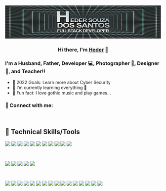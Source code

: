 <p align="center">
  <a href="https://www.linkedin.com/in/hederssantos" target="_blank" rel="noreferrer"><img src="https://raw.githubusercontent.com/hederssantos/hederssantos/main/Profile_2.gif" alt=”my banner”></a>
</p>

<h3 align="center">
Hi there, I'm <a href="[https://www.linkedin.com/in/hederssantos](https://www.linkedin.com/in/hederssantos/)" target="_blank" rel="noreferrer">Heder</a> 👋
</h3>

<h3 align="left">
I'm a Husband, Father, Developer 💻, Photographer 📸, Designer 🎨, and Teacher!!
</h3>

- 🥅 2022 Goals: Learn more about Cyber Security
- 🌱 I’m currently learning everything 🤣
- 💞️ Fun fact: I love gothic music and play games...
### 🤝 Connect with me:


</br>

## 💼 Technical Skills/Tools

![](https://img.shields.io/badge/Code-React-informational?style=flat&logo=react&color=61DAFB)
![](https://img.shields.io/badge/Code-Redux-informational?style=flat&logo=Redux&color=764ABC)
![](https://img.shields.io/badge/Code-Node.JS-informational?style=flat&logo=node.js&color=00FF7F)
![](https://img.shields.io/badge/Code-Angular-informational?style=flat&logo=angular&color=C70039)
![](https://img.shields.io/badge/Code-Python-informational?style=flat&logo=python&color=6B8E23)
![](https://img.shields.io/badge/Code-JavaScript-informational?style=flat&logo=JavaScript&color=F7DF1E)
![](https://img.shields.io/badge/Code-HTML5-informational?style=flat&logo=HTML5&color=E34F26)
![](https://img.shields.io/badge/Code-PostgreSQL-informational?style=flat&logo=PostgreSQL&color=336791)
![](https://img.shields.io/badge/Code-Mongo%20DB-informational?style=flat&logo=mongodb&color=006400)
![](https://img.shields.io/badge/Code-Spring%20Boot-informational?style=flat&logo=springboot&color=6B8E23)
![](https://img.shields.io/badge/Code-WordPress-informational?style=flat&logo=WordPress&color=21759B)



</br>

![](https://img.shields.io/badge/Style-Bootstrap-informational?style=flat&logo=Bootstrap&color=7952B3)
![](https://img.shields.io/badge/Style-CSS3-informational?style=flat&logo=CSS3&color=1572B6)
![](https://img.shields.io/badge/Style-styled--components-informational?style=flat&logo=styled-components&color=DB7093)
![](https://img.shields.io/badge/Style-Angular%20Material-informational?style=flat&logo=angularuniversal&color=FF8C00)
![](https://img.shields.io/badge/Style-WooCommerce-informational?style=flat&logo=Woo&color=96588A)


</br>

![](https://img.shields.io/badge/Tools-Figma-informational?style=flat&logo=Figma&color=F24E1E)
![](https://img.shields.io/badge/Tool-Adobe%20XD-informational?style=flat&logo=adobexd&color=9400D3)
![](https://img.shields.io/badge/Tools-NPM-informational?style=flat&logo=NPM&color=CB3837)
![](https://img.shields.io/badge/Tools-Heroku-informational?style=flat&logo=Heroku&color=430098)
![](https://img.shields.io/badge/Tools-Netlify-informational?style=flat&logo=netlify&color=00C7B7)
![](https://img.shields.io/badge/Tools-Git-informational?style=flat&logo=Git&color=F05032)
![](https://img.shields.io/badge/Tools-GitHub-informational?style=flat&logo=GitHub&color=181717)
![](https://img.shields.io/badge/Tools-Photoshop-informational?style=flat&logo=adobephotoshop&color=4682B4)
![](https://img.shields.io/badge/Tool-Illustrator-informational?style=flat&logo=adobeIllustrator&color=FF8C00)
![](https://img.shields.io/badge/Tool-Docker-informational?style=flat&logo=docker&color=1E90FF)
![](https://img.shields.io/badge/Tool-Kubernetes-informational?style=flat&logo=Kubernetes&color=326CE5)
![](https://img.shields.io/badge/Tool-Google%20Cloud-informational?style=flat&logo=GoogleCloud&color=FF8C00)
![](https://img.shields.io/badge/Tool-Amazon%20AWS-informational?style=flat&logo=amazonaws&color=000000)
![](https://img.shields.io/badge/Tool-Microsoft%20Azure-informational?style=flat&logo=MicrosoftAzure&color=0078D4)
![](https://img.shields.io/badge/Tool-Visual%20Studio%20Code-informational?style=flat&logo=VisualStudioCode&color=5C2D91)
![](https://img.shields.io/badge/Tool-IntelliJ%20IDEA-informational?style=flat&logo=IntelliJIDEA&color=000000)


<!---
hederssantos/hederssantos is a ✨ special ✨ repository because its `README.md` (this file) appears on your GitHub profile.
You can click the Preview link to take a look at your changes.
--->
